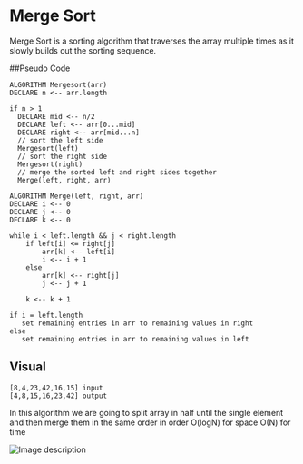 # Merge Sort
Merge Sort is a sorting algorithm that traverses the array multiple times as it slowly builds out the sorting sequence.

##Pseudo Code

    ALGORITHM Mergesort(arr)
    DECLARE n <-- arr.length
           
    if n > 1
      DECLARE mid <-- n/2
      DECLARE left <-- arr[0...mid]
      DECLARE right <-- arr[mid...n]
      // sort the left side
      Mergesort(left)
      // sort the right side
      Mergesort(right)
      // merge the sorted left and right sides together
      Merge(left, right, arr)

    ALGORITHM Merge(left, right, arr)
    DECLARE i <-- 0
    DECLARE j <-- 0
    DECLARE k <-- 0

    while i < left.length && j < right.length
        if left[i] <= right[j]
            arr[k] <-- left[i]
            i <-- i + 1
        else
            arr[k] <-- right[j]
            j <-- j + 1
            
        k <-- k + 1

    if i = left.length
       set remaining entries in arr to remaining values in right
    else
       set remaining entries in arr to remaining values in left
## Visual
    [8,4,23,42,16,15] input
    [4,8,15,16,23,42] output
    
In this algorithm we are going to split array in half until the single element and then merge them in the same order in order
    O(logN) for space
    O(N) for time
       
![Image description](/code401challenges/assets/merge.jpg)
    